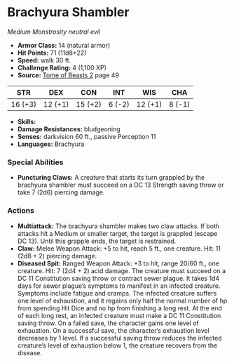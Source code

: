 # Brachyura Shambler

*Medium* *Monstrosity* *neutral evil*

- **Armor Class:** 14 (natural armor)
- **Hit Points:** 71 (11d8+22)
- **Speed:** walk 30 ft.
- **Challenge Rating:** 4 (1,100 XP)
- **Source:** [Tome of Beasts 2](https://koboldpress.com/kpstore/product/tome-of-beasts-2-for-5th-edition) page 49

| STR | DEX | CON | INT | WIS | CHA |
| --- | --- | --- | --- | --- | --- |
| 16 (+3) | 12 (+1) | 15 (+2) | 6 (-2) | 12 (+1) | 8 (-1) |

- **Skills:** 
- **Damage Resistances:** bludgeoning
- **Senses:** darkvision 60 ft., passive Perception 11
- **Languages:** Brachyura
### Special Abilities
- **Puncturing Claws:** A creature that starts its turn grappled by the brachyura shambler must succeed on a DC 13 Strength saving throw or take 7 (2d6) piercing damage.
### Actions
- **Multiattack:** The brachyura shambler makes two claw attacks. If both attacks hit a Medium or smaller target, the target is grappled (escape DC 13). Until this grapple ends, the target is restrained.
- **Claw:** Melee Weapon Attack: +5 to hit, reach 5 ft., one creature. Hit: 11 (2d8 + 2) piercing damage.
- **Diseased Spit:** Ranged Weapon Attack: +3 to hit, range 20/60 ft., one creature. Hit: 7 (2d4 + 2) acid damage. The creature must succeed on a DC 11 Constitution saving throw or contract sewer plague. It takes 1d4 days for sewer plague’s symptoms to manifest in an infected creature. Symptoms include fatigue and cramps. The infected creature suffers one level of exhaustion, and it regains only half the normal number of hp from spending Hit Dice and no hp from finishing a long rest. At the end of each long rest, an infected creature must make a DC 11 Constitution saving throw. On a failed save, the character gains one level of exhaustion. On a successful save, the character’s exhaustion level decreases by 1 level. If a successful saving throw reduces the infected creature’s level of exhaustion below 1, the creature recovers from the disease.



